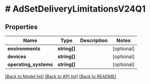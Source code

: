 # # AdSetDeliveryLimitationsV24Q1

## Properties

Name | Type | Description | Notes
------------ | ------------- | ------------- | -------------
**environments** | **string[]** |  | [optional]
**devices** | **string[]** |  | [optional]
**operating_systems** | **string[]** |  | [optional]

[[Back to Model list]](../../README.md#models) [[Back to API list]](../../README.md#endpoints) [[Back to README]](../../README.md)
